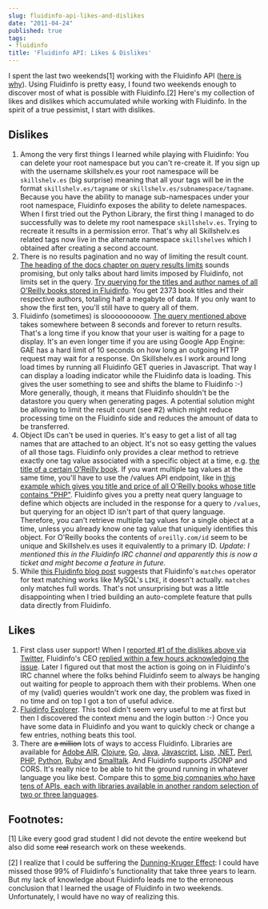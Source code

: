 ```yaml
---
slug: fluidinfo-api-likes-and-dislikes
date: "2011-04-24"
published: true
tags:
- fluidinfo
title: 'Fluidinfo API: Likes & Dislikes'
---
```


I spent the last two weekends[1] working with the Fluidinfo API ([here is why](/2011/04/16/hello-fluidinfo-api-competition/)). Using Fluidinfo is pretty easy, I found two weekends enough to discover most of what is possible with Fluidinfo.[2] Here's my collection of likes and dislikes which accumulated while working with Fluidinfo. In the spirit of a true pessimist, I start with dislikes.

## Dislikes

1. Among the very first things I learned while playing with Fluidinfo: You can delete your root namespace but you can't re-create it. If you sign up with the username skillshelv.es your root namespace will be `skillshelv.es` (big surprise) meaning that all your tags will be in the format `skillshelv.es/tagname` or `skillshelv.es/subnamespace/tagname`. Because you have the ability to manage sub-namespaces under your root namespace, Fluidinfo exposes the ability to delete namespaces. When I first tried out the Python Library, the first thing I managed to do successfully was to delete my root namespace `skillshelv.es`. Trying to recreate it results in a permission error. That's why all Skillshelv.es related tags now live in the alternate namespace `skillshelves` which I obtained after creating a second account.
2. There is no results pagination and no way of limiting the result count. [The heading of the docs chapter on query results limits](http://doc.fluidinfo.com/fluidDB/queries.html#query-result-limits) sounds promising, but only talks about hard limits imposed by Fluidinfo, not limits set in the query. [Try querying for the titles and author names of all O'Reilly books stored in Fluidinfo](http://fluiddb.fluidinfo.com/values?query=has%20oreilly.com/title&tag=oreilly.com/title&tag=oreilly.com/author-names). You get 2373 book titles and their respective authors, totaling half a megabyte of data. If you only want to show the first ten, you'll still have to query all of them.
3. Fluidinfo (sometimes) is slooooooooow. [The query mentioned above](http://fluiddb.fluidinfo.com/values?query=has%20oreilly.com/title&tag=oreilly.com/title&tag=oreilly.com/author-names) takes somewhere between 8 seconds and forever to return results. That's a long time if you know that your user is waiting for a page to display. It's an even longer time if you are using Google App Engine: GAE has a hard limit of 10 seconds on how long an outgoing HTTP request may wait for a response. On Skillshelv.es I work around long load times by running all Fluidinfo GET queries in Javascript. That way I can display a loading indicator while the Fluidinfo data is loading. This gives the user something to see and shifts the blame to Fluidinfo :-) More generally, though, it means that Fluidinfo shouldn't be the datastore you query when generating pages. A potential solution might be allowing to limit the result count (see #2) which might reduce processing time on the Fluidinfo side and reduces the amount of data to be transferred.
4. Object IDs can't be used in queries. It's easy to get a list of all tag names that are attached to an object. It's not so easy getting the values of all those tags. Fluidinfo only provides a clear method to retrieve exactly one tag value associated with a specific object at a time, e.g. [the title of a certain O'Reilly book](http://fluiddb.fluidinfo.com/objects/83b8917f-e078-43c8-96fd-0007a6835009/oreilly.com/title). If you want multiple tag values at the same time, you'll have to use the /values API endpoint, like in [this example which gives you title and price of all O'Reilly books whose title contains "PHP"](http://fluiddb.fluidinfo.com/values?query=oreilly.com/title+matches+%22python%22&tag=oreilly.com/title&tag=oreilly.com/author-names). Fluidinfo gives you a pretty neat query language to define which objects are included in the response for a query to `/values`, but querying for an object ID isn't part of that query language. Therefore, you can't retrieve multiple tag values for a single object at a time, unless you already know one tag value that uniquely identifies this object. For O'Reilly books the contents of `oreilly.com/id` seem to be unique and Skillshelv.es uses it equivalently to a primary ID. *Update: I mentioned this in the Fluidinfo IRC channel and apparently this is now a ticket and might become a feature in future.*
5. While [this Fluidinfo blog post](http://blogs.fluidinfo.com/fluidinfo/2011/03/21/examples-of-fluidinfo-oreilly-api-queries/) suggests that Fluidinfo's `matches` operator for text matching works like MySQL's `LIKE`, it doesn't actually. `matches` only matches full words. That's not unsurprising but was a little disappointing when I tried building an auto-complete feature that pulls data directly from Fluidinfo.

## Likes

1. First class user support! When I [reported #1 of the dislikes above via Twitter](https://twitter.com/jonemo/status/56951196916776961), Fluidinfo's CEO [replied within a few hours acknowledging the issue](https://twitter.com/terrycojones/status/57177719225589761). Later I figured out that most the action is going on in Fluidinfo's IRC channel where the folks behind Fluidinfo seem to always be hanging out waiting for people to approach them with their problems. When one of my (valid) queries wouldn't work one day, the problem was fixed in no time and on top I got a ton of useful advice.
2. [Fluidinfo Explorer](https://explorer.fluidinfo.com/fluidinfo/oreilly.com). This tool didn't seem very useful to me at first but then I discovered the context menu and the login button :-) Once you have some data in Fluidinfo and you want to quickly check or change a few entries, nothing beats this tool.
3. There are ~~a million~~ lots of ways to access Fluidinfo. Libraries are available for [Adobe AIR](http://github.com/maxapps/FluidDBServer), [Clojure](http://github.com/hugoduncan/clj-fluiddb), [Go](http://github.com/micrypt/GoFluidDB), [Java](http://github.com/ntoll/JFluidDB), [Javascript](http://github.com/ecarnevale/jsFluidDB), [Lisp](http://github.com/hdurer/cl-fluiddb), [.NET](http://github.com/ntoll/FluidDB.NET), [Perl](http://github.com/fxn/net-fluidinfo), [PHP](http://github.com/paparent/phpFluidDB), [Python](https://github.com/fluidinfo/fluidinfo.py), [Ruby](https://github.com/gridaphobe/fluidinfo.rb) and [Smalltalk](http://www.squeaksource.com/FluidDB.html). And Fluidinfo supports JSONP and CORS. It's really nice to be able to hit the ground running in whatever language you like best. Compare this to [some big companies who have tens of APIs, each with libraries available in another random selection of two or three languages](https://developers.google.com/products/?csw=1).

## Footnotes:

[1] Like every good grad student I did not devote the entire weekend but also did some ~~real~~ research work on these weekends.

[2] I realize that I could be suffering the [Dunning-Kruger Effect](https://en.wikipedia.org/wiki/Dunning%E2%80%93Kruger_effect): I could have missed those 99% of Fluidinfo's functionality that take three years to learn. But my lack of knowledge about Fluidinfo leads me to the erroneous conclusion that I learned the usage of Fluidinfo in two weekends. Unfortunately, I would have no way of realizing this.